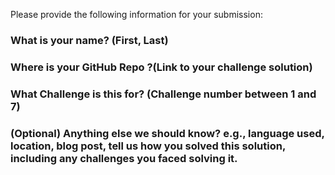 Please provide the following information for your submission:

### What is your name? (First, Last)

### Where is your GitHub Repo ?(Link to your challenge solution)

### What Challenge is this for? (Challenge number between 1 and 7)

### (Optional) Anything else we should know? e.g., language used, location, blog post, tell us how you solved this solution, including any challenges you faced solving it.
